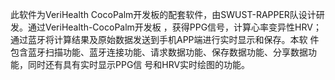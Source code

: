 此软件为VeriHealth CocoPalm开发板的配套软件，由SWUST-RAPPER队设计研发。通过VeriHealth-CocoPalm开发板
，获得PPG信号，计算心率变异性HRV；通过蓝牙将计算结果及原始数据发送到手机APP端进行实时显示和保存。本软
件包含蓝牙扫描功能、蓝牙连接功能、请求数据功能、保存数据功能、分享数据功能，同时还有具有实时显示PPG信
号和HRV实时绘图的功能。

